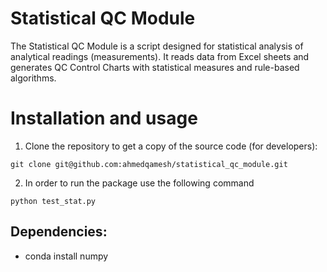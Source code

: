 # Statistical QC Module
The Statistical QC Module is a script designed for statistical analysis of analytical readings (measurements). It reads data from Excel sheets and generates QC Control Charts with statistical measures and rule-based algorithms.
# Installation and usage
1. Clone the repository to get a copy of the source code (for developers):
```
git clone git@github.com:ahmedqamesh/statistical_qc_module.git
```
2. In order to run the package use the following command
```
python test_stat.py
```
## Dependencies:
- conda install numpy




